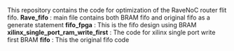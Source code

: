 This repository contains the code for optimization of the RaveNoC router flit fifo.
**Rave_fifo** : main file contains both BRAM fifo and original fifo as a generate statement
**fifo_fpga** : This is the fifo design using BRAM
**xilinx_single_port_ram_write_first** : The code for xilinx single port write first BRAM
**fifo** : This the original fifo code
